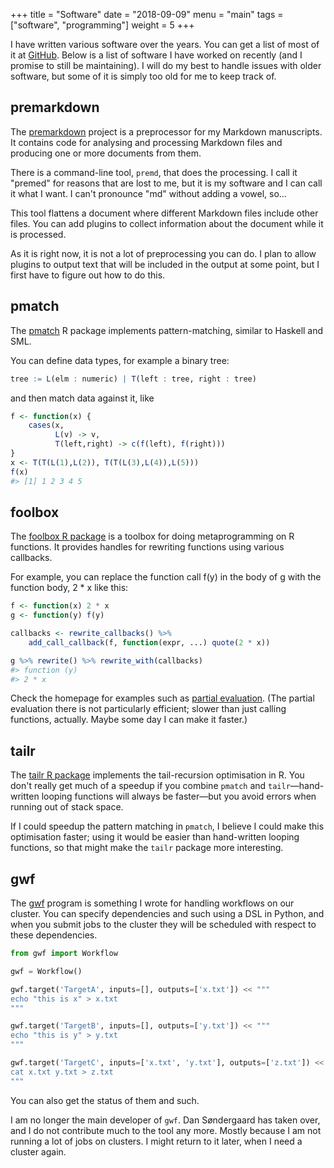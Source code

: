 +++
title = "Software"
date = "2018-09-09"
menu = "main"
tags = ["software", "programming"]
weight = 5
+++

I have written various software over the years. You can get a list of most of it at [GitHub](https://github.com/mailund). Below is a list of software I have worked on recently (and I promise to still be maintaining). I will do my best to handle issues with older software, but some of it is simply too old for me to keep track of.

## premarkdown

The [premarkdown](https://github.com/mailund/premarkdown) project is a preprocessor for my Markdown manuscripts. It contains code for analysing and processing Markdown files and producing one or more documents from them.

There is a command-line tool, `premd`, that does the processing. I call it "premed" for reasons that are lost to me, but it is my software and I can call it what I want. I can't pronounce "md" without adding a vowel, so…

This tool flattens a document where different Markdown files include other files. You can add plugins to collect information about the document while it is processed.

As it is right now, it is not a lot of preprocessing you can do. I plan to allow plugins to output text that will be included in the output at some point, but I first have to figure out how to do this.

## pmatch

The [pmatch](https://mailund.github.io/pmatch/) R package implements pattern-matching, similar to Haskell and SML.

You can define data types, for example a binary tree:

```r
tree := L(elm : numeric) | T(left : tree, right : tree)
```

and then match data against it, like

```r
f <- function(x) {
    cases(x,
          L(v) -> v,
          T(left,right) -> c(f(left), f(right)))
}
x <- T(T(L(1),L(2)), T(T(L(3),L(4)),L(5)))
f(x)
#> [1] 1 2 3 4 5
```

## foolbox

The [foolbox R package](https://mailund.github.io/foolbox/) is a toolbox for doing metaprogramming on R functions. It provides handles for rewriting functions using various callbacks.

For example, you can replace the function call f(y) in the body of g with the function body, 2 * x like this:

```r
f <- function(x) 2 * x
g <- function(y) f(y)

callbacks <- rewrite_callbacks() %>%
    add_call_callback(f, function(expr, ...) quote(2 * x))

g %>% rewrite() %>% rewrite_with(callbacks)
#> function (y)
#> 2 * x
```

Check the homepage for examples such as [partial evaluation](https://mailund.github.io/foolbox/articles/partial-evaluation.html). (The partial evaluation there is not particularly efficient; slower than just calling functions, actually. Maybe some day I can make it faster.)

## tailr

The [tailr R package](https://mailund.github.io/tailr/) implements the tail-recursion optimisation in R. You don't really get much of a speedup if you combine `pmatch` and `tailr`—hand-written looping functions will always be faster—but you avoid errors when running out of stack space.

If I could speedup the pattern matching in `pmatch`, I believe I could make this optimisation faster; using it would be easier than hand-written looping functions, so that might make the `tailr` package more interesting.

## gwf

The [gwf](https://gwf.readthedocs.io/en/latest/tutorial.html) program is something I wrote for handling workflows on our cluster. You can specify dependencies and such using a DSL in Python, and when you submit jobs to the cluster they will be scheduled with respect to these dependencies.

```python
from gwf import Workflow

gwf = Workflow()

gwf.target('TargetA', inputs=[], outputs=['x.txt']) << """
echo "this is x" > x.txt
"""

gwf.target('TargetB', inputs=[], outputs=['y.txt']) << """
echo "this is y" > y.txt
"""

gwf.target('TargetC', inputs=['x.txt', 'y.txt'], outputs=['z.txt']) << """
cat x.txt y.txt > z.txt
"""
```

You can also get the status of them and such.

I am no longer the main developer of `gwf`. Dan Søndergaard has taken over, and I do not contribute much to the tool any more. Mostly because I am not running a lot of jobs on clusters. I might return to it later, when I need a cluster again.
